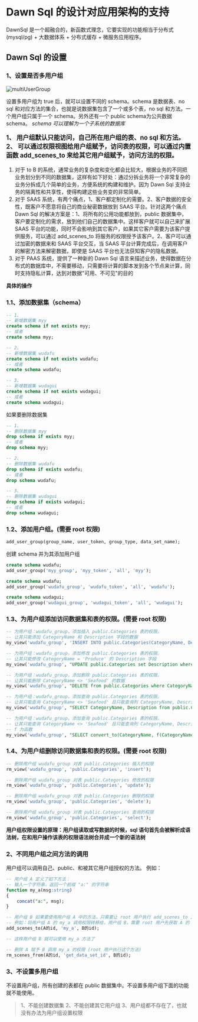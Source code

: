 #  Dawn Sql 的设计对应用架构的支持

DawnSql 是一个超融合的，新函数式理念，它要实现的功能相当于分布式(mysql/pg) + 大数据体系 + 分布式缓存 + 微服务应用程序。

## Dawn Sql 的设置

### 1、设置是否多用户组

![multiUserGroup](https://gitee.com/wltz/smart-sql/raw/master/doc/smart_sql_img/multiUserGroup.jpg)

设置多用户组为 true 后，就可以设置不同的 schema。schema 是数据表、no sql 和对应方法的集合，也就是说数据集包含了一个或多个表，no sql 和方法。一个用户组只属于一个 schema。另外还有一个 public schema为公共数据 schema。
*schema 可以理解为一个子系统的数据库*

<p style="font-size: larger;font-weight: bolder;">
1、 用户组默认只能访问，自己所在用户组的表、no sql 和方法。<br/>
2、 可以通过权限视图给用户组赋予，访问表的权限，可以通过内置函数 add_scenes_to 来给其它用户组赋予，访问方法的权限。<br/>
</p>

1. 对于 to B 的系统，通常业务的复杂度和变化都会比较大，根据业务的不同把业务划分到不同的数据集，这样有如下好处：通过分拆业务将一个非常复杂的业务分拆成几个简单的业务，方便系统的构建和维护。因为 Dawn Sql 支持业务的隔离性和共享性，使得构建这些业务变的非常简单。
2. 对于 SAAS 系统，有两个痛点，1、客户都定制化的需要。2、客户数据的安全性，既客户不愿意将自己的商业秘密数据放到 SAAS 平台。针对这两个痛点Dawn Sql 的解决方案是：1、将所有的公用功能都放到，public 数据集中，客户要定制化的需求，放到他们自己的数据集中。这样客户就可以自己来扩展 SAAS 平台的功能，同时不会影响到其它客户，如果其它客户需要为该客户提供服务，可以通过 add_scenes_to 将服务的权限授予该客户。2、客户可以通过加密的数据来和 SAAS 平台交互，当 SAAS 平台计算完成后，在调用客户的解密方法来解密数据，即使是 SAAS 平台也无法获知客户的隐私数据。
3. 对于 PAAS 系统，提供了一种新的 Dawn Sql 语言来描述业务，使得数据在分布式的数据库中，不需要移动，只需要将计算的脚本发到各个节点来计算，同时支持隐私计算，达到对数据"可用、不可见"的目的

**具体的操作**

### 1.1、添加数据集（schema）

```sql
-- 1、
-- 新增数据集 myy
create schema if not exists myy;
-- 或者
create schema myy;

-- 2、
-- 新增数据集 wudafu
create schema if not exists wudafu;
-- 或者
create schema wudafu;

-- 3、
-- 新增数据集 wudagui
create schema if not exists wudagui;
-- 或者
create schema wudagui;
```

如果要删除数据集

```sql
-- 1、
-- 删除数据集 myy
drop schema if exists myy;
-- 或者
drop schema myy;

-- 2、
-- 删除数据集 wudafu
drop schema if exists wudafu;
-- 或者
drop schema wudafu;

-- 3、
-- 删除数据集 wudagui
drop schema if exists wudagui;
-- 或者
drop schema wudagui;
```

### 1.2、添加用户组。(需要 root 权限)

```sql
add_user_group(group_name, user_token, group_type, data_set_name);
```

创建 schema 并为其添加用户组
```sql
create schema wudafu;
add_user_group('myy_group', 'myy_token', 'all', 'myy');

create schema wudafu;
add_user_group('wudafu_group', 'wudafu_token', 'all', 'wudafu');

create schema wudagui;
add_user_group('wudagui_group', 'wudagui_token', 'all', 'wudagui');
```

### 1.3、为用户组添加访问数据集和表的权限。(需要 root 权限)

```sql
-- 为用户组：wudafu_group，添加插入 public.Categories 表的权限。
-- 让其只能添加 CategoryName 和 Description 字段的数据
my_view('wudafu_group', 'INSERT INTO public.Categories(CategoryName, Description)');

-- 为用户组：wudafu_group，添加修改 public.Categories 表的权限。
-- 让其只能修改 CategoryName = 'Produce' 的 Description 字段
my_view('wudafu_group', "UPDATE public.Categories set Description where CategoryName = 'Produce'");

-- 为用户组：wudafu_group，添加删除 public.Categories 表的权限。
-- 让其只能删除 CategoryName <> 'Seafood' 的数据
my_view('wudafu_group', "DELETE from public.Categories where CategoryName <> 'Seafood'");

-- 为用户组：wudafu_group，添加查询 public.Categories 表的权限。
-- 让其只能查询 CategoryName <> 'Seafood' 且只能查询列 CategoryName, Description 的数据
my_view('wudafu_group', "SELECT CategoryName, Description from public.Categories where CategoryName <> 'Seafood'");

-- 为用户组：wudafu_group，添加查询 public.Categories 表的权限。
-- 让其只能查询 CategoryName <> 'Seafood' 且只能查询列 CategoryName, Description 的数据，并且将 CategoryName 的数据转换成 f(CategoryName) 
-- f 为函数
my_view('wudafu_group', "SELECT convert_to(CategoryName, f(CategoryName)), Description from public.Categories where CategoryName <> 'Seafood'");
```

### 1.4、为用户组删除访问数据集和表的权限。(需要 root 权限)

```sql
-- 删除用户组 wudafu_group 对表 public.Categories 插入的权限
rm_view('wudafu_group', 'public.Categories', 'insert');

-- 删除用户组 wudafu_group 对表 public.Categories 修改的权限
rm_view('wudafu_group', 'public.Categories', 'update');

-- 删除用户组 wudafu_group 对表 public.Categories 删除的权限
rm_view('wudafu_group', 'public.Categories', 'delete');

-- 删除用户组 wudafu_group 对表 public.Categories 查询的权限
rm_view('wudafu_group', 'public.Categories', 'select');
```

**用户组权限设置的原理：用户组读取或写数据的时候，sql 语句首先会被解析成语法树，在和用户操作该表的权限语法树合并成一个新的语法树**

### 2、不同用户组之间方法的调用
用户组可以调用自己、public、和被其它用户组授权的方法。
例如：
```sql
-- 用户组 A 定义了如下方法：
-- 输入一个字符串，返回一个前缀 "a:" 的字符串
function my_a(msg:string)
{
    concat("a:", msg);
}

-- 用户组 B 如果要使用用户组 A 中的方法，只需要让 root 用户执行 add_scenes_to 方法
-- 例如：将用户组 A 的 my_a 调用权限转移给，用户组 B，需要 root 用户先获取 A 的 ID 和 B 的 ID。
add_scenes_to(A的id, 'my_a', B的id);

-- 这样用户组 B 就可以使用 my_a 方法了

-- 删除 A 赋予 B 调用 my_a 的权限 (root 用户执行这个方法)
rm_scenes_from(A的id, 'get_data_set_id', B的id);
```

### 3、不设置多用户组

不设置用户组，所有创建的表都在 public 数据集中。不设置多用户组下面的功能就不能使用。

> 1、不能创建数据集
> 2、不能创建其它用户组
> 3、用户组都不存在了，也就没有办法为用户组设置权限


